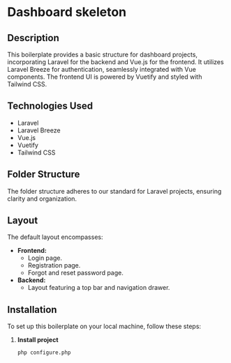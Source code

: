 # Dashboard skeleton

## Description

This boilerplate provides a basic structure for dashboard projects, incorporating Laravel for the backend and Vue.js for the frontend. It utilizes Laravel Breeze for authentication, seamlessly integrated with Vue components. The frontend UI is powered by Vuetify and styled with Tailwind CSS.

## Technologies Used

- Laravel
- Laravel Breeze
- Vue.js
- Vuetify
- Tailwind CSS

## Folder Structure

The folder structure adheres to our standard for Laravel projects, ensuring clarity and organization.

## Layout

The default layout encompasses:

- **Frontend:**
  - Login page.
  - Registration page.
  - Forgot and reset password page.
- **Backend:**
  - Layout featuring a top bar and navigation drawer.

## Installation

To set up this boilerplate on your local machine, follow these steps:

1. **Install project**

   ```bash
   php configure.php
